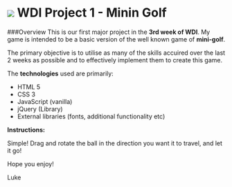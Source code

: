 # ![](https://ga-dash.s3.amazonaws.com/production/assets/logo-9f88ae6c9c3871690e33280fcf557f33.png) WDI Project 1 - Minin Golf

###Overview
This is our first major project in the **3rd week of WDI**.
My game is intended to be a basic version of the well known game of **mini-golf**.

The primary objective is to utilise as many of the skills accuired over the last 2 weeks as possible and to effectively implement them to create this game.

The **technologies** used are primarily:<br>

* HTML 5
* CSS 3
* JavaScript (vanilla)
* jQuery (Library)
* External libraries (fonts, additional functionality etc)

**Instructions:**

Simple! Drag and rotate the ball in the direction you want it to travel, and let it go!

Hope you enjoy!

Luke<br>
